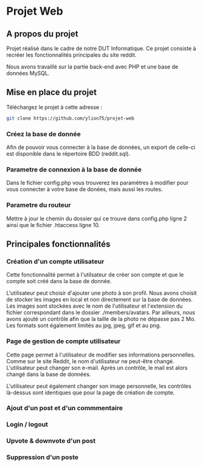 # Projet Web

## A propos du projet

Projet réalisé dans le cadre de notre DUT Informatique. Ce projet consiste à recréer les fonctionnalités principales du site reddit.

Nous avons travaillé sur la partie back-end avec PHP et une base de données MySQL.

## Mise en place du projet

Téléchargez le projet à cette adresse :

```sh
git clone https://github.com/ylion75/projet-web
```

### Créez la base de donnée

Afin de pouvoir vous connecter à la base de données, un export de celle-ci est disponible dans le répertoire BDD (reddit.sql).

### Parametre de connexion à la base de donnée

Dans le fichier config.php vous trouverez les paramètres à modifier pour vous connecter à votre base de donées, mais aussi les routes.

### Parametre du routeur

Mettre à jour le chemin du dossier qui ce trouve dans config.php ligne 2 ainsi que le fichier .htaccess ligne 10.

## Principales fonctionnalités

### Création d'un compte utilisateur

Cette fonctionnalité permet à l'utilsateur de créer son compte et que le compte soit créé dans la base de donnée.

L'utilisateur peut choisir d'ajouter une photo à son profil. Nous avons choisit de stocker les images en local et non directement sur la base de données. Les images sont stockées avec le nom de l'utilisateur et l'extension du fichier correspondant dans le dossier ./members/avatars.
Par ailleurs, nous avons ajouté un contrôle afin que la taille de la photo ne dépasse pas 2 Mo. Les formats sont également limités au jpg, jpeg, gif et au png.

### Page de gestion de compte utilisateur

Cette page permet à l'utilisateur de modifier ses informations personnelles. Comme sur le site Reddit, le nom d'utilisateur ne peut-être changé.
L'utilisateur peut changer son e-mail. Après un contrôle, le mail est alors changé dans la base de données.

L'utilisateur peut également changer son image personnelle, les contrôles là-dessus sont identiques que pour la page de création de compte.

### Ajout d'un post et d'un commmentaire <br />

### Login / logout <br />

### Upvote & downvote d'un post <br />

### Suppression d'un poste <br />

